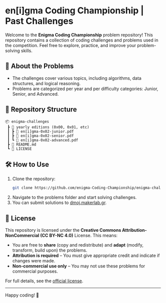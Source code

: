 # en[i]gma Coding Championship | Past Challenges

Welcome to the **Enigma Coding Championship** problem repository! This repository contains a collection of coding challenges and problems used in the competition. Feel free to explore, practice, and improve your problem-solving skills.

## 🚀 About the Problems
- The challenges cover various topics, including algorithms, data structures, and logical reasoning.
- Problems are categorized per year and per difficulty categories: Junior, Senior, and Advanced.

## 📂 Repository Structure
```
📦 enigma-challenges
 ┣ 📂 yearly editions (0x00, 0x01, etc)
 ┃ ┣ 📜 en[i]gma-0x02-junior.pdf
 ┃ ┣ 📜 en[i]gma-0x02-senior.pdf
 ┃ ┗ 📜 en[i]gma-0x02-advanced.pdf
 ┣ 📜 README.md
 ┗ 📜 LICENSE
```

## 🛠 How to Use
1. Clone the repository:
   ```sh
   git clone https://github.com/enigma-Coding-Championship/enigma-challenges.git
   ```
2. Navigate to the problems folder and start solving challenges.
3. You can submit solutions to [dmoj.makerlab.gr](https://dmoj.makerlab.gr/).

## 📜 License
This repository is licensed under the **Creative Commons Attribution-NonCommercial (CC BY-NC 4.0)** License. This means:
- You are free to **share** (copy and redistribute) and **adapt** (modify, transform, build upon) the problems.
- **Attribution is required** – You must give appropriate credit and indicate if changes were made.
- **Non-commercial use only** – You may not use these problems for commercial purposes.

For full details, see the [official license](https://creativecommons.org/licenses/by-nc/4.0/).

---
Happy coding! 🚀